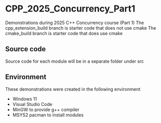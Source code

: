 # CPP_2025_Concurrency_Part1

Demonstrations during 2025 C++ Concurrency course (Part 1)
The cpp_extension_build branch is starter code that does not use cmake
The cmake_build branch is starter code that does use cmake

## Source code

Source code for each module will be in a separate folder under src

## Environment

These demonstrations were created in the following environment  

- Windows 11
- Visual Studio Code
- MinGW to provide g++ compiler
- MSYS2 pacman to install modules
